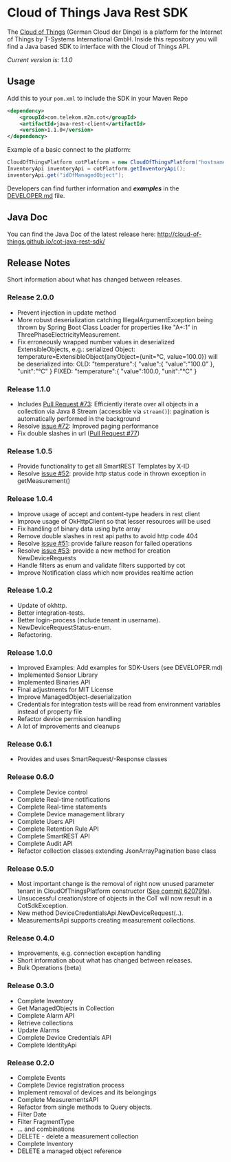 # Cloud of Things Java Rest SDK

The [Cloud of Things](https://m2m.telekom.com/our-offering/cloud-of-things/) (German Cloud der Dinge) is a platform for the Internet of Things by T-Systems International GmbH. Inside this repository you will find a Java based SDK to interface with the Cloud of Things API.

_Current version is: 1.1.0_

## Usage

Add this to your `pom.xml` to include the SDK in your Maven Repo
```xml
<dependency>
    <groupId>com.telekom.m2m.cot</groupId>
    <artifactId>java-rest-client</artifactId>
    <version>1.1.0</version>
</dependency>
```

Example of a basic connect to the platform:
```java
CloudOfThingsPlatform cotPlatform = new CloudOfThingsPlatform("hostname", new CotCredentials("tenant", "username", "password"));
InventoryApi inventoryApi = cotPlatform.getInventoryApi();
inventoryApi.get("idOfManagedObject");
```

Developers can find further information and ***examples*** in the [DEVELOPER.md](https://github.com/marquies/cot-java-rest-sdk/blob/develop/DEVELOPER.md) file.

## Java Doc

You can find the Java Doc of the latest release here: http://cloud-of-things.github.io/cot-java-rest-sdk/


## Release Notes

Short information about what has changed between releases.

### Release 2.0.0

* Prevent injection in update method
* More robust deserialization catching IllegalArgumentException being thrown by Spring Boot Class Loader for properties like "A+:1" in ThreePhaseElectricityMeasurement.
* Fix erroneously wrapped number values in deserialized ExtensibleObjects, e.g.:
    serialized Object: temperature=ExtensibleObject{anyObject={unit=°C, value=100.0}} will be deserialized into:
    OLD:
    "temperature":{
        "value":{
            "value":"100.0"
        },
        "unit":"°C"
    }
    FIXED:
    "temperature":{
        "value":100.0,
        "unit":"°C"
    }

### Release 1.1.0

* Includes [Pull Request #73](https://github.com/cloud-of-things/cot-java-rest-sdk/pull/73): Efficiently iterate over all objects in a collection via Java 8 Stream (accessible via `stream()`): pagination is automatically performed in the background
* Resolve [issue #72](https://github.com/cloud-of-things/cot-java-rest-sdk/issues/72): Improved paging performance 
* Fix double slashes in url ([Pull Request #77](https://github.com/cloud-of-things/cot-java-rest-sdk/pull/77))

### Release 1.0.5

* Provide functionality to get all SmartREST Templates by X-ID
* Resolve [issue #52](https://github.com/cloud-of-things/cot-java-rest-sdk/issues/52): provide http status code in thrown exception in getMeasurement()

### Release 1.0.4

* Improve usage of accept and content-type headers in rest client
* Improve usage of OkHttpClient so that lesser resources will be used
* Fix handling of binary data using byte array
* Remove double slashes in rest api paths to avoid http code 404
* Resolve [issue #51](https://github.com/cloud-of-things/cot-java-rest-sdk/issues/51): provide failure reason for failed operations
* Resolve [issue #53](https://github.com/cloud-of-things/cot-java-rest-sdk/issues/53): provide a new method for creation NewDeviceRequests
* Handle filters as enum and validate filters supported by cot
* Improve Notification class which now provides realtime action

### Release 1.0.2

* Update of okhttp.
* Better integration-tests.
* Better login-process (include tenant in username).
* NewDeviceRequestStatus-enum.
* Refactoring.

### Release 1.0.0

* Improved Examples: Add examples for SDK-Users (see DEVELOPER.md)
* Implemented Sensor Library
* Implemented Binaries API
* Final adjustments for MIT License
* Improve ManagedObject-deserialization
* Credentials for integration tests will be read from environment variables instead of property file
* Refactor device permission handling
* A lot of improvements and cleanups

### Release 0.6.1
* Provides and uses SmartRequest/-Response classes

### Release 0.6.0

* Complete Device control
* Complete Real-time notifications
* Complete Real-time statements
* Complete Device management library
* Complete Users API
* Complete Retention Rule API
* Complete SmartREST API
* Complete Audit API
* Refactor collection classes extending JsonArrayPagination base class

### Release 0.5.0

* Most important change is the removal of right now unused parameter tenant in CloudOfThingsPlatform constructor ([See commit 62079fe](https://github.com/cloud-of-things/cot-java-rest-sdk/commit/62079feee68dfc371b545cf2ed69fa9f858e5573)).
* Unsuccessful creation/store of objects in the CoT will now result in a CotSdkException.
* New method DeviceCredentialsApi.NewDeviceRequest(..).
* MeasurementsApi supports creating measurement collections.

### Release 0.4.0

* Improvements, e.g. connection exception handling
* Short information about what has changed between releases.
* Bulk Operations (beta)

### Release 0.3.0

* Complete Inventory
 * Get ManagedObjects in Collection
* Complete Alarm API
 * Retrieve collections
 * Update Alarms
* Complete Device Credentials API
* Complete IdentityApi

### Release 0.2.0

* Complete Events
* Complete Device registration process
* Implement removal of devices and its belongings
* Complete MeasurementsAPI
 * Refactor from single methods to Query objects. 
 * Filter Date
 * Filter FragmentType
 * ... and combinations
 * DELETE - delete a measurement collection
* Complete Inventory
 * DELETE a managed object reference
